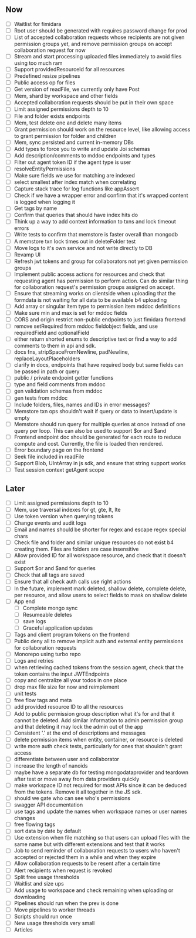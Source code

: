 ## Now

- [ ] Waitlist for fimidara
- [ ] Root user should be generated with requires password change for prod
- [ ] List of accepted collaboration requests whose recipients are not given permission groups yet, and remove permission groups on accept collaboration request for now
- [ ] Stream and start processing uploaded files immediately to avoid files using too much ram
- [ ] Support providedResourceId for all resources
- [ ] Predefined resize pipelines
- [ ] Public access op for files
- [ ] Get version of readFile, we currently only have Post
- [ ] Mem, shard by workspace and other fields
- [ ] Accepted collaboration requests should be put in their own space
- [ ] Limit assigned permissions depth to 10
- [ ] File and folder exists endpoints
- [ ] Mem, test delete one and delete many items
- [ ] Grant permission should work on the resource level, like allowing access to grant permission for folder and children
- [ ] Mem, sync persisted and current in-memory DBs
- [ ] Add types to force you to write and update Joi schemas
- [ ] Add description/comments to mddoc endpoints and types
- [ ] Filter out agent token ID if the agent type is user
- [ ] resolveEntityPermissions
- [ ] Make sure fields we use for matching are indexed
- [ ] select smallest after index match when correlating
- [ ] Capture stack trace for log functions like appAssert
- [ ] Check if we have a wrapper error and confirm that it's wrapped content is logged when logging it
- [ ] Get tags by name
- [ ] Confirm that queries that should have index hits do
- [ ] Think up a way to add context information to txns and lock timeout errors
- [ ] Write tests to confirm that memstore is faster overall than mongodb
- [ ] A memstore txn lock times out in deleteFolder test
- [ ] Move logs to it's own service and not write directly to DB
- [ ] Revamp UI
- [ ] Refresh jwt tokens and group for collaborators not yet given permission groups
- [ ] Implement public access actions for resources and check that requesting agent has permission to perform action. Can do similar thing for collaboration request's permission groups assigned on accept.
- [ ] Ensure that streaming works on clientside when uploading that the formdata is not waiting for all data to be available b4 uploading
- [ ] Add array or singular item type to permission item mddoc definitions
- [ ] Make sure min and max is set for mddoc fields
- [ ] CORS and origin restrict non-public endpoints to just fimidara frontend
- [ ] remove setRequired from mddoc fieldobject fields, and use requiredField and optionalField
- [ ] either return shorted enums to descriptive text or find a way to add comments to them in api and sdk.
- [ ] docs fns, stripSpaceFromNewline, padNewline, replaceLayoutPlaceholders
- [ ] clarify in docs, endpoints that have required body but same fields can be passed in path or query
- [ ] public / private endpoint getter functions
- [ ] type and field comments from mddoc
- [ ] gen validation schemas from mddoc
- [ ] gen tests from mddoc
- [ ] Include folders, files, names and IDs in error messages?
- [ ] Memstore txn ops shouldn't wait if query or data to insert/update is empty
- [ ] Memstore should run query for multiple queries at once instead of one query per loop. This can also be used to support $or and $and
- [ ] Frontend endpoint doc should be generated for each route to reduce compute and cost. Currently, the file is loaded then rendered.
- [ ] Error boundary page on the frontend
- [ ] Seek file included in readFile
- [ ] Support Blob, UIntArray in js sdk, and ensure that string support works
- [ ] Test session context getAgent scope

## Later

- [ ] Limit assigned permissions depth to 10
- [ ] Mem, use traversal indexes for gt, gte, lt, lte
- [ ] Use token version when querying tokens
- [ ] Change events and audit logs
- [ ] Email and names should be shorter for regex and escape regex special chars
- [ ] Check file and folder and similar unique resources do not exist b4 creating them. Files are folders are case insensitive
- [ ] Allow provided ID for all workspace resource, and check that it doesn't exist
- [ ] Support $or and $and for queries
- [ ] Check that all tags are saved
- [ ] Ensure that all check auth calls use right actions
- [ ] In the future, implement mark deleted, shallow delete, complete delete, per resource, and allow users to select fields to mask on shallow delete
- [ ] App end
  - [ ] Complete mongo sync
  - [ ] Resumeable deletes
  - [ ] save logs
  - [ ] Graceful application updates
- [ ] Tags and client program tokens on the frontend
- [ ] Public deny all to remove implicit auth and external entity permissions for collaboration requests
- [ ] Monorepo using turbo repo
- [ ] Logs and retries
- [ ] when retrieving cached tokens from the session agent, check that the token contains the input JWTEndpoints
- [ ] copy and centralize all your todos in one place
- [ ] drop max file size for now and reimplement
- [ ] unit tests
- [ ] free flow tags and meta
- [ ] add provided resource ID to all the resources
- [ ] Add to public permission group description what it's for and that it cannot be deleted. Add similar information to admin permission group and that deleting it may lock the admin out of the app
- [ ] Consistent '.' at the end of descriptions and messages
- [ ] delete permission items when entity, container, or resource is deleted
- [ ] write more auth check tests, particularly for ones that shouldn't grant access
- [ ] differentiate between user and collaborator
- [ ] increase the length of nanoids
- [ ] maybe have a separate db for testing mongodataprovider and teardown after test or move away from data providers quickly
- [ ] make workspace ID not required for most APIs since it can be deduced from the tokens. Remove it all together in the JS sdk.
- [ ] should we gate who can see who's permissions
- [ ] swagger API documentation
- [ ] use tags and update the names when workspace names or user names changes
- [ ] free flowing tags
- [ ] sort data by date by default
- [ ] Use extension when file matching so that users can upload files with the same name but with different extensions and test that it works
- [ ] Job to send reminder of collaboration requests to users who haven't accepted or rejected them in a while and when they expire
- [ ] Allow collaboration requests to be resent after a certain time
- [ ] Alert recipients when request is revoked
- [ ] Split free usage thresholds
- [ ] Waitlist and size ups
- [ ] Add usage to workspace and check remaining when uploading or downloading
- [ ] Pipelines should run when the prev is done
- [ ] Move pipelines to worker threads
- [ ] Scripts should run once
- [ ] New usage thresholds very small
- [ ] Articles
